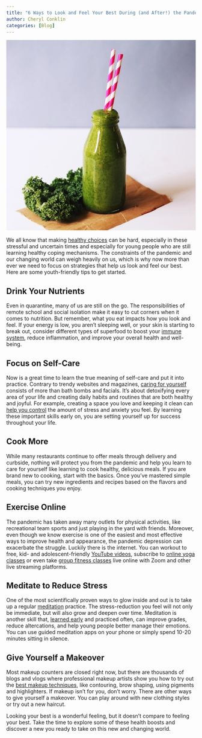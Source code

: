 ```yaml
---
title: "6 Ways to Look and Feel Your Best During (and After!) the Pandemic"
author: Cheryl Conklin
categories: [Blog]
---
```


[![Photo by Pexels](assets/img/posts/pandemic-smoothie.png)](https://www.pexels.com/search/smoothie)

We all know that making [healthy choices][1] can be hard, especially in these stressful and uncertain
times and especially for young people who are still learning healthy coping mechanisms. The
constraints of the pandemic and our changing world can weigh heavily on us, which is why now more
than ever we need to focus on strategies that help us look and feel our best. Here are some
youth-friendly tips to get started.

[1]: https://www.psychologytoday.com/us/blog/the-blame-game/201707/making-healthy-choices

## Drink Your Nutrients

Even in quarantine, many of us are still on the go. The responsibilities of remote school and
social isolation make it easy to cut corners when it comes to nutrition. But remember, what you
eat impacts how you look and feel. If your energy is low, you aren’t sleeping well, or your skin
is starting to break out, consider different types of superfood to boost your [immune system][2],
reduce inflammation, and improve your overall health and well-being.

[2]: https://www.zmescience.com/medicine/superfoods-immune-system-023/

## Focus on Self-Care

Now is a great time to learn the true meaning of self-care and put it into practice. Contrary to
trendy websites and magazines, [caring for yourself][3] consists of more than bath bombs and facials.
It’s about detoxifying every area of your life and creating daily habits and routines that are
both healthy and joyful. For example, creating a space you love and keeping it clean can [help you
control][4] the amount of stress and anxiety you feel. By learning these important skills early on,
you are setting yourself up for success throughout your life.

[3]: https://projectmhea.org/learn%20more/2019/01/12/self-care.html
[4]: https://www.redfin.com/blog/clearing-bad-energy-from-your-home/

## Cook More

While many restaurants continue to offer meals through delivery and curbside, nothing will protect
you from the pandemic and help you learn to care for yourself like learning to cook healthy,
delicious meals. If you are brand new to cooking, start with the basics. Once you’ve mastered
simple meals, you can try new ingredients and recipes based on the flavors and cooking techniques
you enjoy.

## Exercise Online

The pandemic has taken away many outlets for physical activities, like recreational team sports
and just playing in the yard with friends. Moreover, even though we know exercise is one of the
easiest and most effective ways to improve health and appearance, the pandemic depression can
exacerbate the struggle. Luckily there is the internet. You can workout to free, kid- and
adolescent-friendly [YouTube videos][5], subscribe to [online yoga classes][6] or even take [group fitness
classes][7] live online with Zoom and other live streaming platforms.

[5]: https://www.cnet.com/health/youtube-fitness-channels-for-getting-in-shape/
[6]: https://www.verywellfit.com/best-online-yoga-classes-3567242
[7]: https://www.today.com/health/miss-gym-yoga-hiit-social-distance-dancing-stream-these-workout-t176820

## Meditate to Reduce Stress

One of the most scientifically proven ways to glow inside and out is to take up a regular
[meditation][8] practice. The stress-reduction you feel will not only be immediate, but will also grow
and deepen over time. Meditation is another skill that, [learned early][9] and practiced often, can
improve grades, reduce altercations, and help young people better manage their emotions. You can
use guided meditation apps on your phone or simply spend 10-20 minutes sitting in silence.

[8]: https://www.enlightenpress.com.au/post/2020/03/02/the-purpose-of-mindfulness
[9]: https://ptaourchildren.org/meditation-not-detention/

## Give Yourself a Makeover

Most makeup counters are closed right now, but there are thousands of blogs and vlogs where
professional makeup artists show you how to try out the [best makeup techniques][10], like
contouring, brow shaping, using pigments and highlighters. If makeup isn’t for you, don’t worry.
There are other ways to give yourself a makeover. You can play around with new clothing styles or
try out a new haircut.

[10]: https://www.beautybay.com/edited/makeup-techniques-practice-lockdown/

Looking your best is a wonderful feeling, but it doesn’t compare to feeling your best. Take the
time to explore some of these health boosts and discover a new you ready to take on this new and
changing world.

